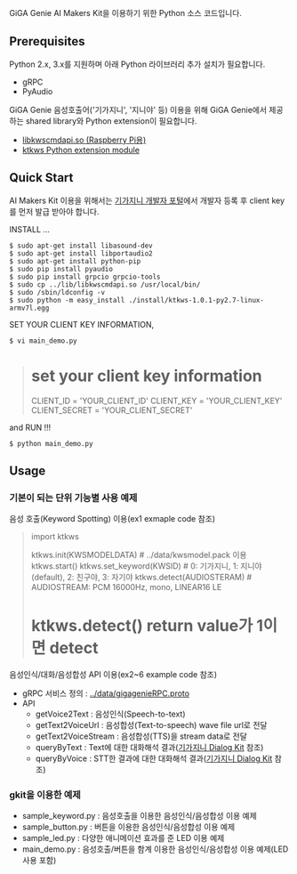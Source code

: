GiGA Genie AI Makers Kit을 이용하기 위한 Python 소스 코드입니다.

## Prerequisites

Python 2.x, 3.x를 지원하며 아래 Python 라이브러리 추가 설치가 필요합니다.

* gRPC
* PyAudio

GiGA Genie 음성호출어('기가지니', '지니야' 등) 이용을 위해 GiGA Genie에서 제공하는
shared library와 Python extension이 필요합니다.

* [libkwscmdapi.so (Raspberry Pi용)](https://github.com/gigagenie/ai-makers-kit/blob/master/lib/libkwscmdapi.so)
* [ktkws Python extension module](https://github.com/gigagenie/ai-makers-kit/tree/master/python/install)

## Quick Start

AI Makers Kit 이용을 위해서는 [기가지니 개발자 포털](https://gigagenie.ai)에서 개발자 등록 후
client key를 먼저 발급 받아야 합니다.

INSTALL ...

    $ sudo apt-get install libasound-dev
    $ sudo apt-get install libportaudio2
    $ sudo apt-get install python-pip
    $ sudo pip install pyaudio
    $ sudo pip install grpcio grpcio-tools
    $ sudo cp ../lib/libkwscmdapi.so /usr/local/bin/
    $ sudo /sbin/ldconfig -v
    $ sudo python -m easy_install ./install/ktkws-1.0.1-py2.7-linux-armv7l.egg

SET YOUR CLIENT KEY INFORMATION,

    $ vi main_demo.py
        
>   # set your client key information
>   CLIENT_ID = 'YOUR_CLIENT_ID'
>   CLIENT_KEY = 'YOUR_CLIENT_KEY'
>   CLIENT_SECRET = 'YOUR_CLIENT_SECRET'

and RUN !!!

    $ python main_demo.py
    
## Usage

### 기본이 되는 단위 기능별 사용 예제

음성 호출(Keyword Spotting) 이용(ex1 exmaple code 참조)

>   import ktkws
>   
>   ktkws.init(KWSMODELDATA)   # ../data/kwsmodel.pack 이용
>   ktkws.start()
>   ktkws.set_keyword(KWSID)   # 0: 기가지니, 1: 지니야(default), 2: 친구야, 3: 자기야
>   ktkws.detect(AUDIOSTERAM)  # AUDIOSTREAM: PCM 16000Hz, mono, LINEAR16 LE
>   # ktkws.detect() return value가 1이면 detect
 
 음성인식/대화/음성합성 API 이용(ex2~6 example code 참조)
 
 * gRPC 서비스 정의 : [../data/gigagenieRPC.proto](https://github.com/gigagenie/ai-makers-kit/blob/master/data/gigagenieRPC.proto)
 * API
    * getVoice2Text         : 음성인식(Speech-to-text)
    * getText2VoiceUrl      : 음성합성(Text-to-speech) wave file url로 전달
    * getText2VoiceStream   : 음성합성(TTS)을 stream data로 전달
    * queryByText           : Text에 대한 대화해석 결과([기가지니 Dialog Kit](https://github.com/gigagenieDmt/DialogKit-deploymentGuide/wiki) 참조)
    * queryByVoice          : STT한 결과에 대한 대화해석 결과([기가지니 Dialog Kit](https://github.com/gigagenieDmt/DialogKit-deploymentGuide/wiki) 참조)
 
### gkit을 이용한 예제

* sample_keyword.py : 음성호출을 이용한 음성인식/음성합성 이용 예제
* sample_button.py : 버튼을 이용한 음성인식/음성합성 이용 예제
* sample_led.py : 다양한 애니메이션 효과를 준 LED 이용 예제
* main_demo.py : 음성호출/버튼을 함계 이용한 음성인식/음성합성 이용 예제(LED 사용 포함)
